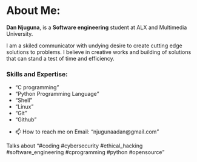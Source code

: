 <h1>About Me: </h1>
<p><b>Dan Njuguna</b>, is a <b>Software engineering</b> student at ALX and Multimedia University.</p> 
<p>I am a skiled communicator with undying desire to create cutting edge solutions to problems. I believe in creative works and building of solutions that can stand a test of time and efficiency.</p>

<h3>Skills and Expertise: </h3>
<ul>
 <li><q>C programming</q></li>
 <li><q>Python Programming Language</q></li>
 <li><q>Shell</q></li>
 <li><q>Linux</q></li>
 <li><q>Git</q></li>
 <li><q>Github</q></li>
</ul>
<ul>
 <li>📫 How to reach me on Email: <q>njugunaadan@gmail.com</q></li>
</ul>
<p>Talks about <q>#coding #cybersecurity  #ethical_hacking #software_engineering #cprogramming #python #opensource</q></p>


<!---
Dan-njuguna/Dan-njuguna is a ✨ special ✨ repository because its `README.md` (this file) appears on your GitHub profile.
You can click the Preview link to take a look at your changes.
--->
